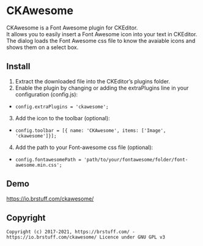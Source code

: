 # CKAwesome
CKAwesome is a Font Awesome plugin for CKEditor.<br />
It allows you to easily insert a Font Awesome icon into your text in CKEditor.<br />
The dialog loads the Font Awesome css file to know the avaiable icons and shows them on a select box.

## Install
1. Extract the downloaded file into the CKEditor’s plugins folder.
2. Enable the plugin by changing or adding the extraPlugins line in your configuration (config.js):
- `config.extraPlugins = 'ckawesome';`
3. Add the icon to the toolbar (optional):
- `config.toolbar = [{ name: 'CKAwesome', items: ['Image', 'ckawesome']}];`
4. Add the path to your Font-awesome css file (optional):
- `config.fontawesomePath = 'path/to/your/fontawesome/folder/font-awesome.min.css';`

## Demo
https://io.brstuff.com/ckawesome/

## Copyright
`
Copyright (c) 2017-2021, https://brstuff.com/ - https://io.brstuff.com/ckawesome/
Licence under GNU GPL v3
`